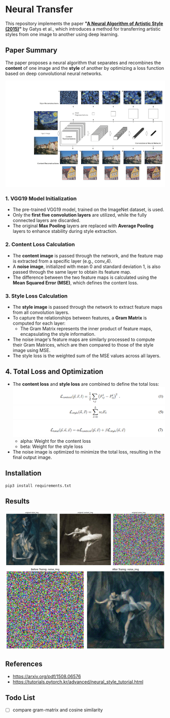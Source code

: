# Neural Transfer

This repository implements the paper **"[A Neural Algorithm of Artistic Style (2015)](https://arxiv.org/abs/1508.06576)"** by Gatys et al., which introduces a method for transferring artistic styles from one image to another using deep learning.

## Paper Summary
The paper proposes a neural algorithm that separates and recombines the **content** of one image and the **style** of another by optimizing a loss function based on deep convolutional neural networks.

![feature_extraction](./figure/feature_extraction.jpg)

### 1. **VGG19 Model Initialization**
- The pre-trained VGG19 model, trained on the ImageNet dataset, is used.
- Only the **first five convolution layers** are utilized, while the fully connected layers are discarded.
- The original **Max Pooling** layers are replaced with **Average Pooling** layers to enhance stability during style extraction.

### 2. **Content Loss Calculation**
- The **content image** is passed through the network, and the feature map is extracted from a specific layer (e.g., conv_4).
- A **noise image**, initialized with mean 0 and standard deviation 1, is also passed through the same layer to obtain its feature map.
- The difference between the two feature maps is calculated using the **Mean Squared Error (MSE)**, which defines the content loss.

### 3. **Style Loss Calculation**
- The **style image** is passed through the network to extract feature maps from all convolution layers.
- To capture the relationships between features, a **Gram Matrix** is computed for each layer:
  - The Gram Matrix represents the inner product of feature maps, encapsulating the style information.
- The noise image's feature maps are similarly processed to compute their Gram Matrices, which are then compared to those of the style image using MSE.
- The style loss is the weighted sum of the MSE values across all layers.

## 4. **Total Loss and Optimization**
- The **content loss** and **style loss** are combined to define the total loss:  
    ![content_loss](./figure/content_loss.jpg)
    ![style_loss](./figure/style_loss.jpg)
    ![total_loss](./figure/total_loss.jpg)
    - alpha: Weight for the content loss
    - beta: Weight for the style loss
- The noise image is optimized to minimize the total loss, resulting in the final output image.

## Installation
```
pip3 install requirements.txt
```

## Results
![train_images](./figure/train_imgs.jpg)
![compare_noise_images](./figure/compare_noise_img.jpg)

## References
- https://arxiv.org/pdf/1508.06576
- https://tutorials.pytorch.kr/advanced/neural_style_tutorial.html

## Todo List
- [ ] compare gram-matrix and cosine similarity